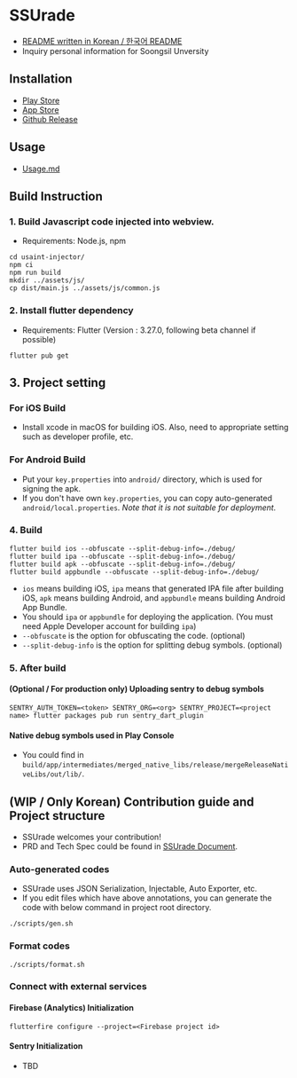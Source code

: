 # SSUrade
* [README written in Korean / 한국어 README](./README_KO.md)
* Inquiry personal information for Soongsil Unversity

## Installation
* [Play Store](https://play.google.com/store/apps/details?id=com.nnnlog.ssurade)
* [App Store](https://apps.apple.com/app/id6720747785)
* [Github Release](https://github.com/nnnlog/ssurade/releases)

## Usage
* [Usage.md](./USAGE.md)

## Build Instruction

### 1. Build Javascript code injected into webview.
* Requirements: Node.js, npm
```shell
cd usaint-injector/
npm ci
npm run build
mkdir ../assets/js/
cp dist/main.js ../assets/js/common.js
```

### 2. Install flutter dependency
* Requirements: Flutter (Version : 3.27.0, following beta channel if possible)
```shell
flutter pub get
```

## 3. Project setting
### For iOS Build
* Install xcode in macOS for building iOS. Also, need to appropriate setting such as developer profile, etc.

### For Android Build
* Put your `key.properties` into `android/` directory, which is used for signing the apk.
* If you don't have own `key.properties`, you can copy auto-generated `android/local.properties`. *Note that it is not suitable for deployment.*

### 4. Build
```shell
flutter build ios --obfuscate --split-debug-info=./debug/
flutter build ipa --obfuscate --split-debug-info=./debug/
flutter build apk --obfuscate --split-debug-info=./debug/
flutter build appbundle --obfuscate --split-debug-info=./debug/
```
* `ios` means building iOS, `ipa` means that generated IPA file after building iOS, `apk` means building Android, and `appbundle` means building Android App Bundle.
* You should `ipa` or `appbundle` for deploying the application. (You must need Apple Developer account for building `ipa`)
* `--obfuscate` is the option for obfuscating the code. (optional)
* `--split-debug-info` is the option for splitting debug symbols. (optional)

### 5. After build
#### (Optional / For production only) Uploading sentry to debug symbols
```shell
SENTRY_AUTH_TOKEN=<token> SENTRY_ORG=<org> SENTRY_PROJECT=<project name> flutter packages pub run sentry_dart_plugin
```

#### Native debug symbols used in Play Console
* You could find in `build/app/intermediates/merged_native_libs/release/mergeReleaseNativeLibs/out/lib/`.

## (WIP / Only Korean) Contribution guide and Project structure
* SSUrade welcomes your contribution!
* PRD and Tech Spec could be found in [SSUrade Document](https://ssurade.nlog.dev).

### Auto-generated codes
* SSUrade uses JSON Serialization, Injectable, Auto Exporter, etc.
* If you edit files which have above annotations, you can generate the code with below command in project root directory.
```shell
./scripts/gen.sh
```

### Format codes
```shell
./scripts/format.sh
```

### Connect with external services

#### Firebase (Analytics) Initialization
```shell
flutterfire configure --project=<Firebase project id>
```

#### Sentry Initialization
* TBD
